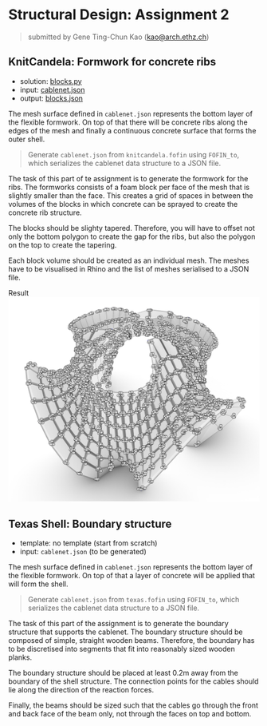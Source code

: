 # Structural Design: Assignment 2

> submitted by Gene Ting-Chun Kao (kao@arch.ethz.ch)

## KnitCandela: Formwork for concrete ribs


* solution: [blocks.py](task1/blocks.py) 
* input: [cablenet.json](task1/cablenet.json)
* output: [blocks.json](task1/blocks.json)

The mesh surface defined in `cablenet.json` represents the bottom layer of the flexible formwork. On top of that there will be concrete ribs along the edges of the mesh and finally a continuous concrete surface that forms the outer shell.

> Generate `cablenet.json` from `knitcandela.fofin` using `FOFIN_to`, which serializes the cablenet data structure to a JSON file.

The task of this part of te assignment is to generate the formwork for the ribs. The formworks consists of a foam block per face of the mesh that is slightly smaller than the face. This creates a grid of spaces in between the volumes of the blocks in which concrete can be sprayed to create the concrete rib structure.

The blocks should be slighty tapered. Therefore, you will have to offset not only the bottom polygon to create the gap for the ribs, but also the polygon on the top to create the tapering.

Each block volume should be created as an individual mesh. The meshes have to be visualised in Rhino and the list of meshes serialised to a JSON file.

Result
![](img/task1.jpg)

## Texas Shell: Boundary structure

* template: no template (start from scratch)
* input: `cablenet.json` (to be generated)

The mesh surface defined in `cablenet.json` represents the bottom layer of the flexible formwork. On top of that a layer of concrete will be applied that will form the shell.

> Generate `cablenet.json` from `texas.fofin` using `FOFIN_to`, which serializes the cablenet data structure to a JSON file.

The task of this part of the assignment is to generate the boundary structure that supports the cablenet. The boundary structure should be composed of simple, straight wooden beams. Therefore, the boundary has to be discretised into segments that fit into reasonably sized wooden planks.

The boundary structure should be placed at least 0.2m away from the boundary of the shell structure. The connection points for the cables should lie along the direction of the reaction forces.

Finally, the beams should be sized such that the cables go through the front and back face of the beam only, not through the faces on top and bottom.
